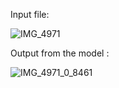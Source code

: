 Input file: 

![IMG_4971](https://github.com/priyanshukrsi/Urology_Strip_identification/assets/106902729/7b64e04e-6b44-4a66-ac06-aac4bb7e7c9c)


Output from the model :

![IMG_4971_0_8461](https://github.com/priyanshukrsi/Urology_Strip_identification/assets/106902729/cff4e01f-7224-4819-9ec6-e346b7c5c07e)

